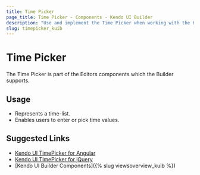 ```yaml
---
title: Time Picker
page_title: Time Picker - Components - Kendo UI Builder
description: "Use and implement the Time Picker when working with the Kendo UI Builder tool for creating and managing Angular and AngularJS-based web applications."
slug: timepicker_kuib
---
```


# Time Picker

The Time Picker is part of the Editors components which the Builder supports.

## Usage

* Represents a time-list.
* Enables users to enter or pick time values.

## Suggested Links

* [Kendo UI TimePicker for Angular](https://www.telerik.com/kendo-angular-ui/components/dateinputs/timepicker/)
* [Kendo UI TimePicker for jQuery](https://demos.telerik.com/kendo-ui/timepicker/index)
* [Kendo UI Builder Components]({% slug viewsoverview_kuib %})
